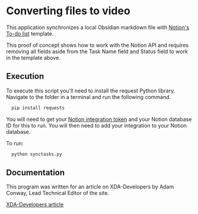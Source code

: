
# Converting files to video
This application synchronizes a local Obsidian markdown file with [Notion's To-do list](https://www.notion.com/templates/to-do-list) template. 

This proof of concept shows how to work with the Notion API and requires removing all fields aside from the Task Name field and Status field to work in the template above.


## Execution

To execute this script you'll need to install the request Python library. Navigate to the folder in a terminal and run the following command.

```bash
  pip install requests
```

You will need to get your [Notion integration token](https://developers.notion.com/docs/create-a-notion-integration) and your Notion database ID for this to run. You will then need to add your integration to your Notion database.

To run:

```bash
  python synctasks.py
```

## Documentation
This program was written for an article on XDA-Developers by Adam Conway, Lead Technical Editor of the site.

[XDA-Developers article](https://www.xda-developers.com/i-used-python-sync-obsidian-to-do-list-notion/)

